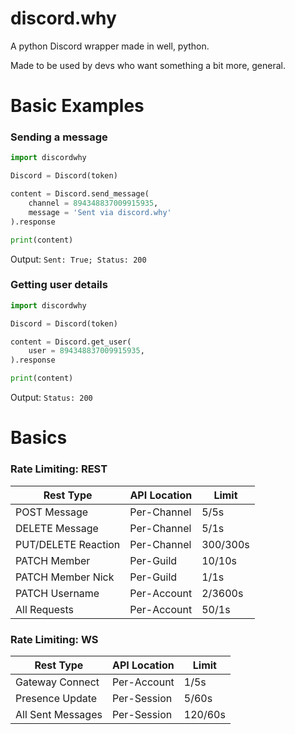 # discord.why
A python Discord wrapper made in well, python.

Made to be used by devs who want something a bit more, general.

# Basic Examples
### Sending a message
```python
import discordwhy

Discord = Discord(token)

content = Discord.send_message(
    channel = 894348837009915935,
    message = 'Sent via discord.why'
).response

print(content)
```

Output: `Sent: True; Status: 200`

### Getting user details
```python
import discordwhy

Discord = Discord(token)

content = Discord.get_user(
    user = 894348837009915935,
).response

print(content)
```

Output: `Status: 200`

# Basics

### Rate Limiting: REST

| Rest Type     | API Location  | Limit         |
| ------------- | ------------- | ------------- |
| POST Message  | Per-Channel  | 5/5s              |
| DELETE Message| Per-Channel  | 5/1s           |
| PUT/DELETE Reaction  | Per-Channel  | 300/300s              |
| PATCH Member | Per-Guild  |  10/10s             |
| PATCH Member Nick | Per-Guild  |  1/1s             |
| PATCH Username | Per-Account  | 2/3600s
| All Requests  | Per-Account  |  50/1s             |


### Rate Limiting: WS

| Rest Type     | API Location  | Limit         |
| ------------- | ------------- | ------------- |
|     Gateway Connect |   Per-Account    | 1/5s
|     Presence Update |   Per-Session  | 5/60s
|   All Sent Messages | Per-Session   | 120/60s
